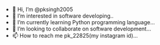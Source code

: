 - 👋 Hi, I’m @pksingh2005
- 👀 I’m interested in software developing..
- 🌱 I’m currently learning Python programming language...
- 💞️ I’m looking to collaborate on software development...
- 📫 How to reach me pk_22825(my instagram id)...

<!---
pksingh2005/pksingh2005 is a ✨ special ✨ repository because its `README.md` (this file) appears on your GitHub profile.
You can click the Preview link to take a look at your changes.
--->
